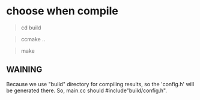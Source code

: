 # choose when compile

>cd build

>ccmake ..

>make

## WAINING

Because we use "build" directory for compiling results, so the 'config.h' will be generated there. So, main.cc should #include"build/config.h".

